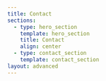 ```yaml
---
title: Contact
sections:
  - type: hero_section
    template: hero_section
    title: Contact
    align: center
  - type: contact_section
    template: contact_section
layout: advanced
---
```

